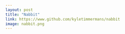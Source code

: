 ```yaml
---
layout: post
title: "Nabbit"
link: https://www.github.com/kyletimmermans/nabbit
image: nabbit.png
---
```


